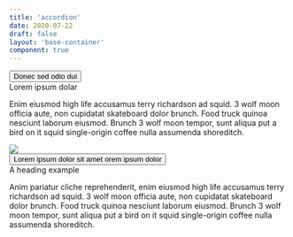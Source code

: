 ```yaml
---
title: 'accordion'
date: 2020-07-22
draft: false
layout: 'base-container'
component: true
---
```


<div class="accordion accordion-primary" id="accordionExamplePrimary">
    <div class="accordion-item my-2">
        <button class="btn accordion-trigger collapsed" id="headingOne" type="button" data-toggle="collapse" data-target="#collapseOne" aria-expanded="true" aria-controls="collapseOne">
            <div class="d-flex align-items-start">
                <div class="accordion-heading flex-grow-1">
                    Donec sed odio dui
                </div>
                <div class="accordion-icon ml-3">
                    <i class="fas fa-chevron-up"></i>
                </div>
            </div>
        </button>
        <div id="collapseOne" class="collapse" aria-labelledby="headingOne" data-parent="#accordionExamplePrimary">
            <div class="accordion-body">
                <div class="row align-items-center">
                    <div class="col-md-8">
                        <div class="accordion-heading h3">
                            Lorem ipsum dolar
                        </div>
                        <p>
                            Enim eiusmod high life accusamus terry richardson ad squid. 3 wolf moon officia aute, non cupidatat skateboard dolor brunch. Food truck quinoa nesciunt laborum eiusmod. Brunch 3 wolf moon tempor, sunt aliqua put a bird on it squid single-origin coffee nulla assumenda shoreditch.
                        </p>
                    </div>
                    <div class="col-md-4">
                        <img src="https://dummyimage.com/800x500/bad456/b05cb0.png&text=image" />
                    </div>
                </div>
            </div>
        </div>
    </div>
    <div class="accordion-item my-2">
        <button class="btn accordion-trigger collapsed" id="headingTwo" type="button" data-toggle="collapse" data-target="#collapseTwo" aria-expanded="true" aria-controls="collapseTwo">
            <div class="d-flex align-items-start">
                <div class="accordion-heading flex-grow-1">
                    Lorem ipsum dolor sit amet orem ipsum dolor
                </div>
                <div class="accordion-icon ml-3">
                    <i class="fas fa-chevron-up"></i>
                </div>
            </div>
        </button>
        <div id="collapseTwo" class="collapse" aria-labelledby="headingTwo" data-parent="#accordionExamplePrimary">
            <div class="accordion-body">
                <div class="accordion-heading h4">
                    A heading example
                </div>
                <p>
                    Anim pariatur cliche reprehenderit, enim eiusmod high life accusamus terry richardson ad squid. 3 wolf moon officia aute, non cupidatat skateboard dolor brunch. Food truck quinoa nesciunt laborum eiusmod. Brunch 3 wolf moon tempor, sunt aliqua put a bird on it squid single-origin coffee nulla assumenda shoreditch.
                </p>
            </div>
        </div>
    </div>
</div>

